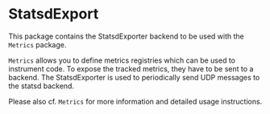 # StatsdExport

This package contains the StatsdExporter backend to be used with the `Metrics` package.

`Metrics` allows you to define metrics registries which can be used to instrument code. To expose the tracked metrics, they have to be sent to a backend. The StatsdExporter is used to periodically send UDP messages to the statsd backend.

Please also cf. `Metrics` for more information and detailed usage instructions.
